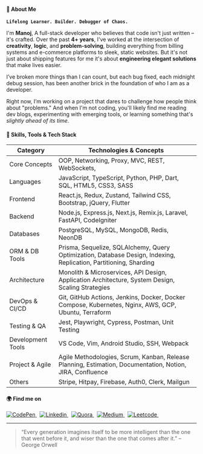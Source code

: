 #### 👋 About Me

**`Lifelong Learner. Builder. Debugger of Chaos.`**

I'm **Manoj**, A full-stack developer who believes that code isn't just written – it's crafted. Over the past **4+ years**, I've worked at the intersection of **creativity**, **logic**, and **problem-solving**, building everything from billing systems and e-commerce platforms to sleek, static websites. But it's not just about shipping features for me it's about **engineering elegant solutions** that make lives easier.

I’ve broken more things than I can count, but each bug fixed, each midnight debug session, has been another brick in the foundation of who I am as a developer.

Right now, I’m working on a project that dares to challenge how people think about "problems." And when I'm not coding, you'll likely find me reading dev blogs, experimenting with emerging tools, or learning something that's *slightly ahead of its time*.

#### 🧠 Skills, Tools & Tech Stack

| **Category**           | **Technologies & Concepts**                                                                                        |
|------------------------|--------------------------------------------------------------------------------------------------------------------|
| Core Concepts          | OOP, Networking, Proxy, MVC, REST, WebSockets,                                                                     |
| Languages              | JavaScript, TypeScript, Python, PHP, Dart, SQL, HTML5, CSS3, SASS                                                  |
| Frontend               | React.js, Redux, Zustand, Tailwind CSS, Bootstrap, jQuery, Flutter                                                 |
| Backend                | Node.js, Express.js, Next.js, Remix.js, Laravel, FastAPI, CodeIgniter                                              |
| Databases              | PostgreSQL, MySQL, MongoDB, Redis, NeonDB                                                                          |
| ORM & DB Tools         | Prisma, Sequelize, SQLAlchemy, Query Optimization, Database Design, Indexing, Replication, Partitioning, Sharding  |
| Architecture           | Monolith & Microservices, API Design, Application Architecture, System Design, Scaling Strategies                  |
| DevOps & CI/CD         | Git, GitHub Actions, Jenkins, Docker, Docker Compose, Kubernetes, Nginx, AWS, GCP, Ubuntu, Terraform               |
| Testing & QA           | Jest, Playwright, Cypress, Postman, Unit Testing                                                                   |
| Development Tools      | VS Code, Vim, Android Studio, SSH, Webpack                                                                         |
| Project & Agile        | Agile Methodologies, Scrum, Kanban, Release Planning, Estimation, Documentation, Notion, JIRA, Confluence          |
| Others                 | Stripe, Hitpay, Firebase, Auth0, Clerk, Mailgun                                                                    |



#### 🌍 Find me on

<p>
    <a href="https://codepen.io/manoj-m-01/"  target="_blank">
        <img alt="CodePen" src="https://img.shields.io/badge/CodePen%20-000.svg?&style=for-the-badge&logo=codepen&logoColor=white" />
    </a>&nbsp;
    <a href="https://www.linkedin.com/in/manoj-m-01/" target="_blank">
        <img alt="Linkedin" src="https://img.shields.io/badge/LinkedIn%20-%230077B5.svg?&style=for-the-badge&logo=LinkedIn&logoColor=white" />
    </a>&nbsp;
    <a href="https://www.quora.com/profile/Manoj-M-507"  target="_blank">
        <img alt="Quora" src="https://img.shields.io/badge/Quora%20-DC0D15.svg?&style=for-the-badge&logo=quora&logoColor=white" />
    </a>&nbsp;
    <a href="https://medium.com/@manoj-m/" target="_blank">
        <img alt="Medium" src="https://img.shields.io/badge/Medium%20-%23000000.svg?&style=for-the-badge&logo=Medium&logoColor=white" />
    </a>&nbsp;
    <a href="https://stackoverflow.com/users/15142613/manoj-m?tab=profile" target="_blank">
        <img alt="Leetcode" src="https://img.shields.io/badge/Stack%20Overflow-F58025?style=for-the-badge&logo=Stack%20Overflow&logoColor=white" />
    </a>&nbsp;
</p>

---

> “Every generation imagines itself to be more intelligent than the one that went before it, and wiser than the one that comes after it.” – George Orwell
